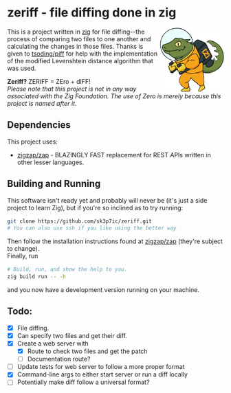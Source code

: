 # zeriff - file diffing done in zig

<img alt="Zero the Ziguana" src="https://raw.githubusercontent.com/ziglang/logo/master/zero.svg" width="148" align="right" />

This is a project written in [zig](https://ziglang.org) for file diffing--the process of comparing two files to one another
and calculating the changes in those files.
Thanks is given to [tsoding/piff](https://github.com/tsoding/piff) for help with the implementation of the modified
Levenshtein distance algorithm that was used.

**Zeriff?** ZERIFF = ZEro + dIFF!  
_Please note that this project is not in any way associated with the Zig Foundation. The use of Zero is merely because this project
is named after it._

## Dependencies

This project uses:

- [zigzap/zap](https://github.com/zigzap/zap) - BLAZINGLY FAST replacement for REST APIs written in other lesser languages.

## Building and Running

This software isn't ready yet and probably will never be (it's just a side project to learn Zig), but if you're so inclined as to try
running:

```sh
git clone https://github.com/sk3p7ic/zeriff.git
# You can also use ssh if you like using the better way
```

Then follow the installation instructions found at [zigzap/zap](https://github.com/zigzap/zap) (they're subject to change).  
Finally, run

```sh
# Build, run, and show the help to you.
zig build run -- -h
```

and you now have a development version running on your machine.

## Todo:

- [x] File diffing.
- [X] Can specify two files and get their diff.
- [X] Create a web server with
  - [X] Route to check two files and get the patch
  - [ ] Documentation route?
- [ ] Update tests for web server to follow a more proper format
- [X] Command-line args to either start server or run a diff locally
- [ ] Potentially make diff follow a universal format?
